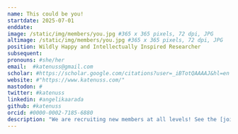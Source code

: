 ```yaml
---
name: This could be you!
startdate: 2025-07-01
enddate:
image: /static/img/members/you.jpg #365 x 365 pixels, 72 dpi, JPG
altimage: /static/img/members/you.jpg #365 x 365 pixels, 72 dpi, JPG
position: Wildly Happy and Intellectually Inspired Researcher
subsequent:
pronouns: #she/her
email:  #katenuss@gmail.com
scholar: #https://scholar.google.com/citations?user=_iBTotQAAAAJ&hl=en
website: #"https://www.katenuss.com/"
mastodon: #
twitter: #katenuss
linkedin: #angelikaarada
github: #katenuss
orcid: #0000-0002-7185-6880
description: "We are recruiting new members at all levels! See the [join](/join/) page to learn about opportunities in the lab." 
---
```


